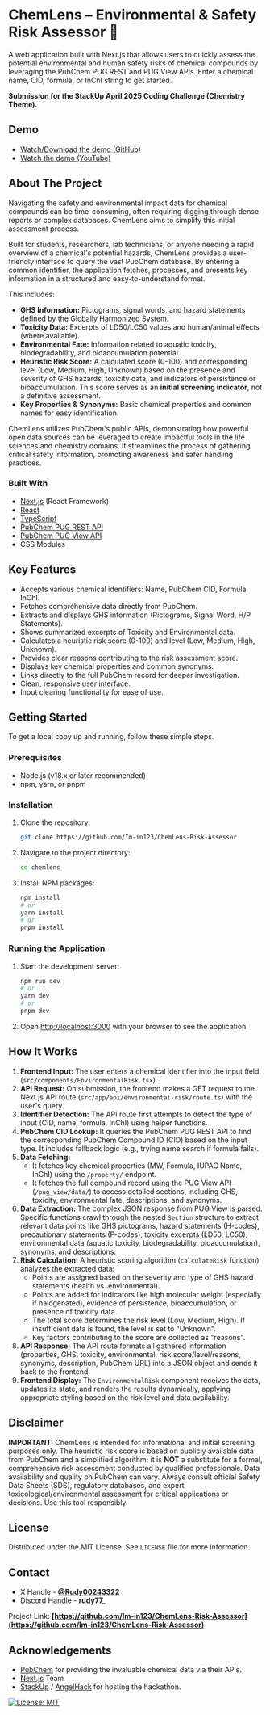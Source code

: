 # ChemLens – Environmental & Safety Risk Assessor 🧪



A web application built with Next.js that allows users to quickly assess the potential environmental and human safety risks of chemical compounds by leveraging the PubChem PUG REST and PUG View APIs. Enter a chemical name, CID, formula, or InChI string to get started.

**Submission for the StackUp April 2025 Coding Challenge (Chemistry Theme).**

## Demo

 
- [Watch/Download the demo (GitHub)](./Demo.mp4)  
- [Watch the demo (YouTube)](https://youtu.be/VQ-gMq-O6QE)
<!-- *   **(Optional) Live Application:** **[Link to Your Deployed App (Optional)]** *(Replace if you deploy it)* -->


## About The Project 

Navigating the safety and environmental impact data for chemical compounds can be time-consuming, often requiring digging through dense reports or complex databases. ChemLens aims to simplify this initial assessment process.

Built for students, researchers, lab technicians, or anyone needing a rapid overview of a chemical's potential hazards, ChemLens provides a user-friendly interface to query the vast PubChem database. By entering a common identifier, the application fetches, processes, and presents key information in a structured and easy-to-understand format.

This includes:

*   **GHS Information:** Pictograms, signal words, and hazard statements defined by the Globally Harmonized System.
*   **Toxicity Data:** Excerpts of LD50/LC50 values and human/animal effects (where available).
*   **Environmental Fate:** Information related to aquatic toxicity, biodegradability, and bioaccumulation potential.
*   **Heuristic Risk Score:** A calculated score (0-100) and corresponding level (Low, Medium, High, Unknown) based on the presence and severity of GHS hazards, toxicity data, and indicators of persistence or bioaccumulation. This score serves as an **initial screening indicator**, not a definitive assessment.
*   **Key Properties & Synonyms:** Basic chemical properties and common names for easy identification.

ChemLens utilizes PubChem's public APIs, demonstrating how powerful open data sources can be leveraged to create impactful tools in the life sciences and chemistry domains. It streamlines the process of gathering critical safety information, promoting awareness and safer handling practices.

### Built With

*   [Next.js](https://nextjs.org/) (React Framework)
*   [React](https://reactjs.org/)
*   [TypeScript](https://www.typescriptlang.org/)
*   [PubChem PUG REST API](https://pubchemdocs.ncbi.nlm.nih.gov/pug-rest)
*   [PubChem PUG View API](https://pubchemdocs.ncbi.nlm.nih.gov/pug-view)
*   CSS Modules

## Key Features

*    Accepts various chemical identifiers: Name, PubChem CID, Formula, InChI.
*    Fetches comprehensive data directly from PubChem.
*    Extracts and displays GHS information (Pictograms, Signal Word, H/P Statements).
*    Shows summarized excerpts of Toxicity and Environmental data.
*    Calculates a heuristic risk score (0-100) and level (Low, Medium, High, Unknown).
*    Provides clear reasons contributing to the risk assessment score.
*    Displays key chemical properties and common synonyms.
*    Links directly to the full PubChem record for deeper investigation.
*    Clean, responsive user interface.
*    Input clearing functionality for ease of use.

## Getting Started

To get a local copy up and running, follow these simple steps.

### Prerequisites

*   Node.js (v18.x or later recommended)
*   npm, yarn, or pnpm

### Installation

1.  Clone the repository:
    ```bash
    git clone https://github.com/Im-in123/ChemLens-Risk-Assessor
    ```
2.  Navigate to the project directory:
    ```bash
    cd chemlens
    ```
3.  Install NPM packages:
    ```bash
    npm install
    # or
    yarn install
    # or
    pnpm install
    ```

### Running the Application

1.  Start the development server:
    ```bash
    npm run dev
    # or
    yarn dev
    # or
    pnpm dev
    ```
2.  Open [http://localhost:3000](http://localhost:3000) with your browser to see the application.

## How It Works

1.  **Frontend Input:** The user enters a chemical identifier into the input field (`src/components/EnvironmentalRisk.tsx`).
2.  **API Request:** On submission, the frontend makes a GET request to the Next.js API route (`src/app/api/environmental-risk/route.ts`) with the user's query.
3.  **Identifier Detection:** The API route first attempts to detect the type of input (CID, name, formula, InChI) using helper functions.
4.  **PubChem CID Lookup:** It queries the PubChem PUG REST API to find the corresponding PubChem Compound ID (CID) based on the input type. It includes fallback logic (e.g., trying name search if formula fails).
5.  **Data Fetching:**
    *   It fetches key chemical properties (MW, Formula, IUPAC Name, InChI) using the `/property/` endpoint.
    *   It fetches the full compound record using the PUG View API (`/pug_view/data/`) to access detailed sections, including GHS, toxicity, environmental fate, descriptions, and synonyms.
6.  **Data Extraction:** The complex JSON response from PUG View is parsed. Specific functions crawl through the nested `Section` structure to extract relevant data points like GHS pictograms, hazard statements (H-codes), precautionary statements (P-codes), toxicity excerpts (LD50, LC50), environmental data (aquatic toxicity, biodegradability, bioaccumulation), synonyms, and descriptions.
7.  **Risk Calculation:** A heuristic scoring algorithm (`calculateRisk` function) analyzes the extracted data:
    *   Points are assigned based on the severity and type of GHS hazard statements (health vs. environmental).
    *   Points are added for indicators like high molecular weight (especially if halogenated), evidence of persistence, bioaccumulation, or presence of toxicity data.
    *   The total score determines the risk level (Low, Medium, High). If insufficient data is found, the level is set to "Unknown".
    *   Key factors contributing to the score are collected as "reasons".
8.  **API Response:** The API route formats all gathered information (properties, GHS, toxicity, environmental, risk score/level/reasons, synonyms, description, PubChem URL) into a JSON object and sends it back to the frontend.
9.  **Frontend Display:** The `EnvironmentalRisk` component receives the data, updates its state, and renders the results dynamically, applying appropriate styling based on the risk level and data availability.

## Disclaimer

**IMPORTANT:** ChemLens is intended for informational and initial screening purposes only. The heuristic risk score is based on publicly available data from PubChem and a simplified algorithm; it is **NOT** a substitute for a formal, comprehensive risk assessment conducted by qualified professionals. Data availability and quality on PubChem can vary. Always consult official Safety Data Sheets (SDS), regulatory databases, and expert toxicological/environmental assessment for critical applications or decisions. Use this tool responsibly.

## License

Distributed under the MIT License. See `LICENSE` file for more information.

## Contact

- X Handle - **[@Rudy00243322](https://twitter.com/@Rudy00243322)**
- Discord Handle - **rudy77_**  

Project Link: **[https://github.com/Im-in123/ChemLens-Risk-Assessor](https://github.com/Im-in123/ChemLens-Risk-Assessor)** 

## Acknowledgements

*   [PubChem](https://pubchem.ncbi.nlm.nih.gov/) for providing the invaluable chemical data via their APIs.
*   [Next.js](https://nextjs.org/) Team
*   [StackUp](https://stackup.dev/) / [AngelHack](https://angelhack.com/) for hosting the hackathon.

[![License: MIT](https://img.shields.io/badge/License-MIT-yellow.svg)](https://opensource.org/licenses/MIT)

 
 
